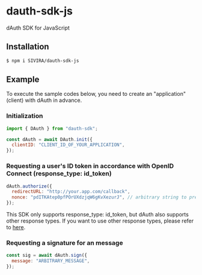# dauth-sdk-js

dAuth SDK for JavaScript

## Installation

```sh
$ npm i SIVIRA/dauth-sdk-js
```

## Example

To execute the sample codes below, you need to create an "application" (client) with dAuth in advance.

### Initialization

```js
import { DAuth } from "dauth-sdk";

const dAuth = await DAuth.init({
  clientID: "CLIENT_ID_OF_YOUR_APPLICATION",
});
```

### Requesting a user's ID token in accordance with OpenID Connect (response_type: id_token)

```js
dAuth.authorize({
  redirectURL: "http://your.app.com/callback",
  nonce: "pdITKAtep0pfPOrUXdzjqW6gKvXezurJ", // arbitrary string to prevent replay attacks
});
```

This SDK only supports response_type: id_token, but dAuth also supports other response types. If you want to use other response types, please refer to [here](https://auth.manage-dev.dauth.world/.well-known/openid-configuration).

### Requesting a signature for an message

```js
const sig = await dAuth.sign({
  message: "ARBITRARY_MESSAGE",
});
```
